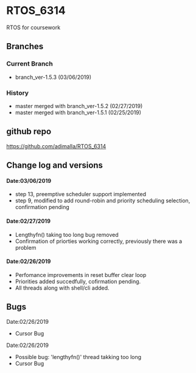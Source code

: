 # RTOS_6314   
RTOS for coursework

## Branches
### Current Branch
* branch_ver-1.5.3 (03/06/2019)
 
### History 
* master merged with branch_ver-1.5.2 (02/27/2019)
* master merged with branch_ver-1.5.1 (02/25/2019)

## github repo
https://github.com/adimalla/RTOS_6314

## Change log and versions
#### Date:03/06/2019
* step 13, preemptive scheduler support implemented
* step 9, modified to add round-robin and priority scheduling selection, confirmation pending 

#### Date:02/27/2019
* Lengthyfn() taking too long bug removed
* Confirmation of priorties working correctly, previously there was a problem

#### Date:02/26/2019
* Perfomance improvements in reset buffer clear loop
* Priorities added succedfully, cofirmation pending.
* All threads along with shell/cli added.

## Bugs
Date:02/26/2019
* Cursor Bug

Date:02/26/2019
* Possible bug: 'lengthyfn()' thread takking too long
* Cursor Bug




